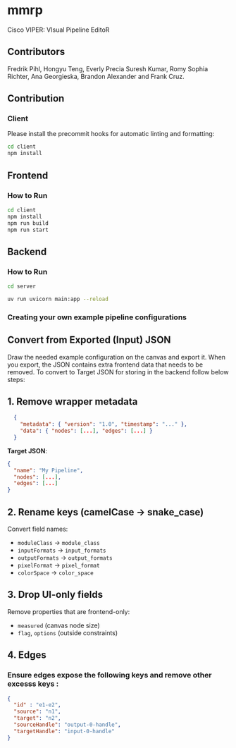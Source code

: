 # mmrp

Cisco VIPER: VIsual Pipeline EditoR

## Contributors

Fredrik Pihl, Hongyu Teng, Everly Precia Suresh Kumar, Romy Sophia Richter, Ana Georgieska, Brandon Alexander and Frank Cruz.

## Contribution

### Client

Please install the precommit hooks for automatic linting and formatting:

```bash
cd client
npm install
```


## Frontend

### How to Run

```sh
cd client
npm install
npm run build
npm run start
```

## Backend

### How to Run

```sh
cd server

uv run uvicorn main:app --reload
```
### Creating your own example pipeline configurations

## Convert from Exported (Input) JSON
Draw the needed example configuration on the canvas and export it. When you export, the JSON contains extra frontend data that needs to be removed. To convert to Target JSON for storing in the backend follow below steps:

## 1. Remove wrapper metadata

```json
  {
    "metadata": { "version": "1.0", "timestamp": "..." },
    "data": { "nodes": [...], "edges": [...] }
  }
````

**Target JSON**:

  ```json
  {
    "name": "My Pipeline",
    "nodes": [...],
    "edges": [...]
  }
  ```

## 2. Rename keys (camelCase → snake\_case)

Convert field names:

* `moduleClass` → `module_class`
* `inputFormats` → `input_formats`
* `outputFormats` → `output_formats`
* `pixelFormat` → `pixel_format`
* `colorSpace` → `color_space`

## 3. Drop UI-only fields

Remove properties that are frontend-only:

* `measured` (canvas node size)
* `flag`, `options` (outside constraints)

## 4. Edges

### Ensure edges expose the following keys and remove other excesss keys :

```json
{
  "id" : "e1-e2",
  "source": "n1",
  "target": "n2",
  "sourceHandle": "output-0-handle",
  "targetHandle": "input-0-handle"
}
```
